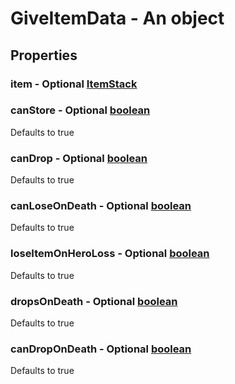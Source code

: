 

# GiveItemData - An object



## Properties



### item - Optional [ItemStack](ItemStack)



### canStore - Optional [boolean](boolean)



Defaults to true



### canDrop - Optional [boolean](boolean)



Defaults to true



### canLoseOnDeath - Optional [boolean](boolean)



Defaults to true



### loseItemOnHeroLoss - Optional [boolean](boolean)



Defaults to true



### dropsOnDeath - Optional [boolean](boolean)



Defaults to true



### canDropOnDeath - Optional [boolean](boolean)



Defaults to true

